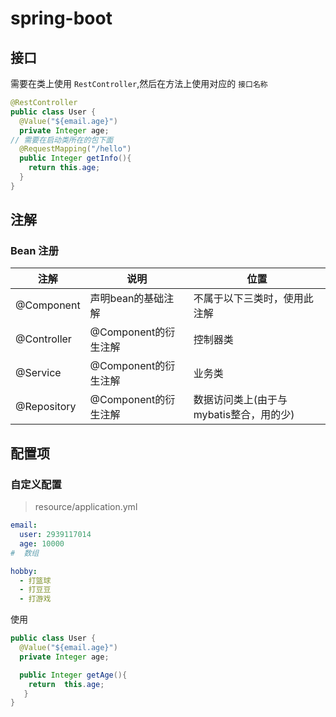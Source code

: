 # spring-boot

## 接口
需要在类上使用 `RestController`,然后在方法上使用对应的 `接口名称`
```java
@RestController
public class User {
  @Value("${email.age}")
  private Integer age;
// 需要在启动类所在的包下面
  @RequestMapping("/hello")
  public Integer getInfo(){
    return this.age;
  }
}
```

## 注解

### Bean 注册

| 注解        | 说明                 | 位置                                    |
| ----------- | -------------------- | --------------------------------------- |
| @Component  | 声明bean的基础注解   | 不属于以下三类时，使用此注解            |
| @Controller | @Component的衍生注解 | 控制器类                                |
| @Service    | @Component的衍生注解 | 业务类                                  |
| @Repository | @Component的衍生注解 | 数据访问类上(由于与mybatis整合，用的少) |

## 配置项
### 自定义配置
> resource/application.yml
```yml
email:
  user: 2939117014
  age: 10000
#  数组

hobby:
  - 打篮球
  - 打豆豆
  - 打游戏  
```
使用

```java
public class User {
  @Value("${email.age}")
  private Integer age;

  public Integer getAge(){
    return  this.age;
   }
}
```
